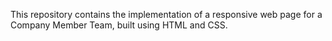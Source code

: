 This repository contains the implementation of a responsive web page for a Company Member Team, built using HTML and CSS. 
